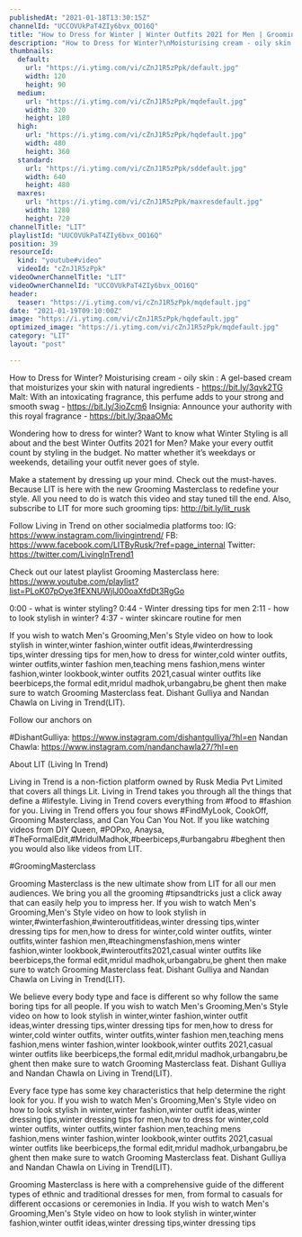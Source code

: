 ```yaml
---
publishedAt: "2021-01-18T13:30:15Z"
channelId: "UCCOVUkPaT4ZIy6bvx_OO16Q"
title: "How to Dress for Winter | Winter Outfits 2021 for Men | Grooming Masterclass Ep13"
description: "How to Dress for Winter?\nMoisturising cream - oily skin : \nA gel-based cream that moisturizes your skin with natural ingredients - https://bit.ly/3qvk2TG\nMalt:\nWith an intoxicating fragrance, this perfume adds to your strong and smooth swag -  https://bit.ly/3ioZcm6\nInsignia:\nAnnounce your authority with this royal fragrance - https://bit.ly/3paaOMc\n\nWondering how to dress for winter? Want to know what Winter Styling is all about and the best Winter Outfits 2021 for Men? Make your every outfit count by styling in the budget. No matter whether it’s weekdays or weekends, detailing your outfit never goes of style.\n\nMake a statement by dressing up your mind. Check out the must-haves. Because LIT is here with the new Grooming Masterclass to redefine your style. All you need to do is watch this video and stay tuned till the end. Also, subscribe to LIT for more such grooming tips: http://bit.ly/lit_rusk\n\nFollow Living in Trend on other socialmedia platforms too:\nIG: https://www.instagram.com/livingintrend/\nFB: https://www.facebook.com/LITByRusk/?ref=page_internal \nTwitter: https://twitter.com/LivingInTrend1\n\nCheck out our latest playlist Grooming Masterclass here: https://www.youtube.com/playlist?list=PLoK07pOye3fEXNUWjlJ00oaXfdDt3RgGo\n\n0:00 - what is winter styling?\n0:44 - Winter dressing tips for men\n2:11 - how to look stylish in winter?\n4:37 - winter skincare routine for men\n\n\nIf you wish to watch Men's Grooming,Men's Style video on how to look stylish in winter,winter fashion,winter outfit ideas,#winterdressing tips,winter dressing tips for men,how to dress for winter,cold winter outfits, winter outfits,winter fashion men,teaching mens fashion,mens winter fashion,winter lookbook,winter outfits 2021,casual winter outfits like beerbiceps,the formal edit,mridul madhok,urbangabru,be ghent then make sure to watch Grooming Masterclass feat. Dishant Gulliya and Nandan Chawla on Living in Trend(LIT).\n\nFollow our anchors on\n\n#DishantGulliya: https://www.instagram.com/dishantgulliya/?hl=en\nNandan Chawla: https://www.instagram.com/nandanchawla27/?hl=en\n\n\nAbout LIT (Living In Trend)\n\nLiving in Trend is a non-fiction platform owned by Rusk Media Pvt Limited that covers all things Lit. Living in Trend takes you through all the things that define a #lifestyle. Living in Trend covers everything from #food to #fashion for you. Living in Trend offers you four shows #FindMyLook, CookOff, Grooming Masterclass, and Can You Can You Not. If you like watching videos from DIY Queen, #POPxo, Anaysa, #TheFormalEdit,#MridulMadhok,#beerbiceps,#urbangabru #beghent then you would also like videos from LIT. \n\n#GroomingMasterclass\n\nGrooming Masterclass is the new ultimate show from LIT for all our men audiences. We bring you all the grooming #tipsandtricks just a click away that can easily help you to impress her. If you wish to watch Men's Grooming,Men's Style video on how to look stylish in winter,#winterfashion,#winteroutfitideas,winter dressing tips,winter dressing tips for men,how to dress for winter,cold winter outfits, winter outfits,winter fashion men,#teachingmensfashion,mens winter fashion,winter lookbook,#winteroutfits2021,casual winter outfits like beerbiceps,the formal edit,mridul madhok,urbangabru,be ghent then make sure to watch Grooming Masterclass feat. Dishant Gulliya and Nandan Chawla on Living in Trend(LIT).\n\nWe believe every body type and face is different so why follow the same boring tips for all people. If you wish to watch Men's Grooming,Men's Style video on how to look stylish in winter,winter fashion,winter outfit ideas,winter dressing tips,winter dressing tips for men,how to dress for winter,cold winter outfits, winter outfits,winter fashion men,teaching mens fashion,mens winter fashion,winter lookbook,winter outfits 2021,casual winter outfits like beerbiceps,the formal edit,mridul madhok,urbangabru,be ghent then make sure to watch Grooming Masterclass feat. Dishant Gulliya and Nandan Chawla on Living in Trend(LIT).\n\nEvery face type has some key characteristics that help determine the right look for you. If you wish to watch Men's Grooming,Men's Style video on how to look stylish in winter,winter fashion,winter outfit ideas,winter dressing tips,winter dressing tips for men,how to dress for winter,cold winter outfits, winter outfits,winter fashion men,teaching mens fashion,mens winter fashion,winter lookbook,winter outfits 2021,casual winter outfits like beerbiceps,the formal edit,mridul madhok,urbangabru,be ghent then make sure to watch Grooming Masterclass feat. Dishant Gulliya and Nandan Chawla on Living in Trend(LIT).\n\nGrooming Masterclass is here with a comprehensive guide of the different types of ethnic and traditional dresses for men, from formal to casuals for different occasions or ceremonies in India. If you wish to watch Men's Grooming,Men's Style video on how to look stylish in winter,winter fashion,winter outfit ideas,winter dressing tips,winter dressing tips"
thumbnails:
  default:
    url: "https://i.ytimg.com/vi/cZnJ1R5zPpk/default.jpg"
    width: 120
    height: 90
  medium:
    url: "https://i.ytimg.com/vi/cZnJ1R5zPpk/mqdefault.jpg"
    width: 320
    height: 180
  high:
    url: "https://i.ytimg.com/vi/cZnJ1R5zPpk/hqdefault.jpg"
    width: 480
    height: 360
  standard:
    url: "https://i.ytimg.com/vi/cZnJ1R5zPpk/sddefault.jpg"
    width: 640
    height: 480
  maxres:
    url: "https://i.ytimg.com/vi/cZnJ1R5zPpk/maxresdefault.jpg"
    width: 1280
    height: 720
channelTitle: "LIT"
playlistId: "UUCOVUkPaT4ZIy6bvx_OO16Q"
position: 39
resourceId:
  kind: "youtube#video"
  videoId: "cZnJ1R5zPpk"
videoOwnerChannelTitle: "LIT"
videoOwnerChannelId: "UCCOVUkPaT4ZIy6bvx_OO16Q"
header:
  teaser: "https://i.ytimg.com/vi/cZnJ1R5zPpk/mqdefault.jpg"
date: "2021-01-19T09:10:00Z"
image: "https://i.ytimg.com/vi/cZnJ1R5zPpk/hqdefault.jpg"
optimized_image: "https://i.ytimg.com/vi/cZnJ1R5zPpk/mqdefault.jpg"
category: "LIT"
layout: "post"

---
```

How to Dress for Winter?
Moisturising cream - oily skin : 
A gel-based cream that moisturizes your skin with natural ingredients - https://bit.ly/3qvk2TG
Malt:
With an intoxicating fragrance, this perfume adds to your strong and smooth swag -  https://bit.ly/3ioZcm6
Insignia:
Announce your authority with this royal fragrance - https://bit.ly/3paaOMc

Wondering how to dress for winter? Want to know what Winter Styling is all about and the best Winter Outfits 2021 for Men? Make your every outfit count by styling in the budget. No matter whether it’s weekdays or weekends, detailing your outfit never goes of style.

Make a statement by dressing up your mind. Check out the must-haves. Because LIT is here with the new Grooming Masterclass to redefine your style. All you need to do is watch this video and stay tuned till the end. Also, subscribe to LIT for more such grooming tips: http://bit.ly/lit_rusk

Follow Living in Trend on other socialmedia platforms too:
IG: https://www.instagram.com/livingintrend/
FB: https://www.facebook.com/LITByRusk/?ref=page_internal 
Twitter: https://twitter.com/LivingInTrend1

Check out our latest playlist Grooming Masterclass here: https://www.youtube.com/playlist?list=PLoK07pOye3fEXNUWjlJ00oaXfdDt3RgGo

0:00 - what is winter styling?
0:44 - Winter dressing tips for men
2:11 - how to look stylish in winter?
4:37 - winter skincare routine for men


If you wish to watch Men's Grooming,Men's Style video on how to look stylish in winter,winter fashion,winter outfit ideas,#winterdressing tips,winter dressing tips for men,how to dress for winter,cold winter outfits, winter outfits,winter fashion men,teaching mens fashion,mens winter fashion,winter lookbook,winter outfits 2021,casual winter outfits like beerbiceps,the formal edit,mridul madhok,urbangabru,be ghent then make sure to watch Grooming Masterclass feat. Dishant Gulliya and Nandan Chawla on Living in Trend(LIT).

Follow our anchors on

#DishantGulliya: https://www.instagram.com/dishantgulliya/?hl=en
Nandan Chawla: https://www.instagram.com/nandanchawla27/?hl=en


About LIT (Living In Trend)

Living in Trend is a non-fiction platform owned by Rusk Media Pvt Limited that covers all things Lit. Living in Trend takes you through all the things that define a #lifestyle. Living in Trend covers everything from #food to #fashion for you. Living in Trend offers you four shows #FindMyLook, CookOff, Grooming Masterclass, and Can You Can You Not. If you like watching videos from DIY Queen, #POPxo, Anaysa, #TheFormalEdit,#MridulMadhok,#beerbiceps,#urbangabru #beghent then you would also like videos from LIT. 

#GroomingMasterclass

Grooming Masterclass is the new ultimate show from LIT for all our men audiences. We bring you all the grooming #tipsandtricks just a click away that can easily help you to impress her. If you wish to watch Men's Grooming,Men's Style video on how to look stylish in winter,#winterfashion,#winteroutfitideas,winter dressing tips,winter dressing tips for men,how to dress for winter,cold winter outfits, winter outfits,winter fashion men,#teachingmensfashion,mens winter fashion,winter lookbook,#winteroutfits2021,casual winter outfits like beerbiceps,the formal edit,mridul madhok,urbangabru,be ghent then make sure to watch Grooming Masterclass feat. Dishant Gulliya and Nandan Chawla on Living in Trend(LIT).

We believe every body type and face is different so why follow the same boring tips for all people. If you wish to watch Men's Grooming,Men's Style video on how to look stylish in winter,winter fashion,winter outfit ideas,winter dressing tips,winter dressing tips for men,how to dress for winter,cold winter outfits, winter outfits,winter fashion men,teaching mens fashion,mens winter fashion,winter lookbook,winter outfits 2021,casual winter outfits like beerbiceps,the formal edit,mridul madhok,urbangabru,be ghent then make sure to watch Grooming Masterclass feat. Dishant Gulliya and Nandan Chawla on Living in Trend(LIT).

Every face type has some key characteristics that help determine the right look for you. If you wish to watch Men's Grooming,Men's Style video on how to look stylish in winter,winter fashion,winter outfit ideas,winter dressing tips,winter dressing tips for men,how to dress for winter,cold winter outfits, winter outfits,winter fashion men,teaching mens fashion,mens winter fashion,winter lookbook,winter outfits 2021,casual winter outfits like beerbiceps,the formal edit,mridul madhok,urbangabru,be ghent then make sure to watch Grooming Masterclass feat. Dishant Gulliya and Nandan Chawla on Living in Trend(LIT).

Grooming Masterclass is here with a comprehensive guide of the different types of ethnic and traditional dresses for men, from formal to casuals for different occasions or ceremonies in India. If you wish to watch Men's Grooming,Men's Style video on how to look stylish in winter,winter fashion,winter outfit ideas,winter dressing tips,winter dressing tips